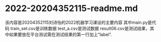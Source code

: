# 2022-20204352115-readme.md
该内容是20204352115刘诗怡的2022机器学习课设的主要内容
其中main.py是代码
train_set.csv是训练数据
test_a.csv是测试数据
result06.csv是测试结果，其中如果要放在平台测试需在测试结果的第一行加上“label”.
